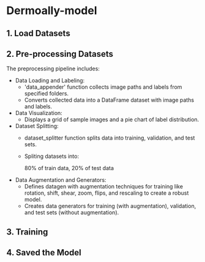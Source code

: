 # Dermoally-model

## 1. Load Datasets 



## 2. Pre-processing Datasets
The preprocessing pipeline includes:
  - Data Loading and Labeling:
    - 'data_appender' function collects image paths and labels from specified folders.
    - Converts collected data into a DataFrame dataset with image paths and labels.
  - Data Visualization:
    - Displays a grid of sample images and a pie chart of label distribution.
  - Dataset Splitting:
    - dataset_splitter function splits data into training, validation, and test sets.
    - Spliting datasets into:

      80% of train data, 20% of test data
  - Data Augmentation and Generators:
    - Defines datagen with augmentation techniques for training like rotation, shift, shear, zoom, flips, and rescaling to create a robust model.
    - Creates data generators for training (with augmentation), validation, and test sets (without augmentation).
## 3. Training

## 4. Saved the Model
